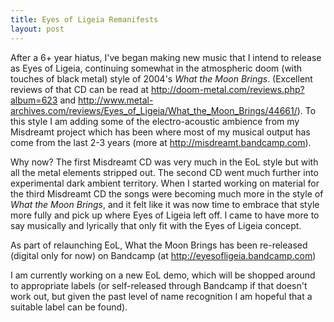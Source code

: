 ```yaml
---
title: Eyes of Ligeia Remanifests
layout: post
---
```


After a 6+ year hiatus, I've began making new music that I intend to release as Eyes of Ligeia, continuing somewhat in the atmospheric doom (with touches of black metal) style of 2004's _What the Moon Brings_. (Excellent reviews of that CD can be read at http://doom-metal.com/reviews.php?album=623 and http://www.metal-archives.com/reviews/Eyes_of_Ligeia/What_the_Moon_Brings/44661/). To this style I am adding some of the electro-acoustic ambience from my Misdreamt project which has been where most of my musical output has come from the last 2-3 years (more at http://misdreamt.bandcamp.com).

Why now? The first Misdreamt CD was very much in the EoL style but with all the metal elements stripped out. The second CD went much further into experimental dark ambient territory. When I started working on material for the third Misdreamt CD the songs were becoming much more in the style of _What the Moon Brings_, and it felt like it was now time to embrace that style more fully and pick up where Eyes of Ligeia left off. I came to have more to say musically and lyrically that only fit with the Eyes of Ligeia concept.

As part of relaunching EoL, What the Moon Brings has been re-released (digital only for now) on Bandcamp (at http://eyesofligeia.bandcamp.com)

I am currently working on a new EoL demo, which will be shopped around to appropriate labels (or self-released through Bandcamp if that doesn't work out, but given the past level of name recognition I am hopeful that a suitable label can be found).

